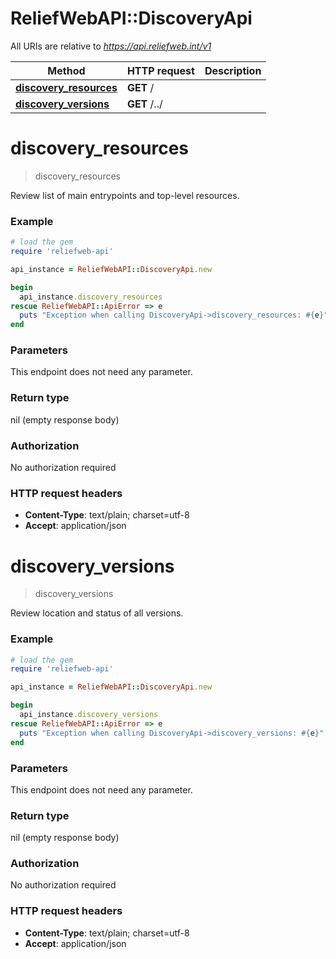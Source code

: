 # ReliefWebAPI::DiscoveryApi

All URIs are relative to *https://api.reliefweb.int/v1*

Method | HTTP request | Description
------------- | ------------- | -------------
[**discovery_resources**](DiscoveryApi.md#discovery_resources) | **GET** / | 
[**discovery_versions**](DiscoveryApi.md#discovery_versions) | **GET** /../ | 


# **discovery_resources**
> discovery_resources



Review list of main entrypoints and top-level resources.

### Example
```ruby
# load the gem
require 'reliefweb-api'

api_instance = ReliefWebAPI::DiscoveryApi.new

begin
  api_instance.discovery_resources
rescue ReliefWebAPI::ApiError => e
  puts "Exception when calling DiscoveryApi->discovery_resources: #{e}"
end
```

### Parameters
This endpoint does not need any parameter.

### Return type

nil (empty response body)

### Authorization

No authorization required

### HTTP request headers

 - **Content-Type**: text/plain; charset=utf-8
 - **Accept**: application/json



# **discovery_versions**
> discovery_versions



Review location and status of all versions.

### Example
```ruby
# load the gem
require 'reliefweb-api'

api_instance = ReliefWebAPI::DiscoveryApi.new

begin
  api_instance.discovery_versions
rescue ReliefWebAPI::ApiError => e
  puts "Exception when calling DiscoveryApi->discovery_versions: #{e}"
end
```

### Parameters
This endpoint does not need any parameter.

### Return type

nil (empty response body)

### Authorization

No authorization required

### HTTP request headers

 - **Content-Type**: text/plain; charset=utf-8
 - **Accept**: application/json



